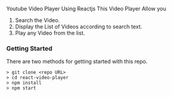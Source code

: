 Youtube Video Player Using Reactjs
This Video Player Allow you
1. Search the Video.
2. Display the List of Videos according to search text.
3. Play any Video from the list.



### Getting Started

There are two methods for getting started with this repo.


```
> git clone <repo URL>
> cd react-video-player
> npm install
> npm start
```
